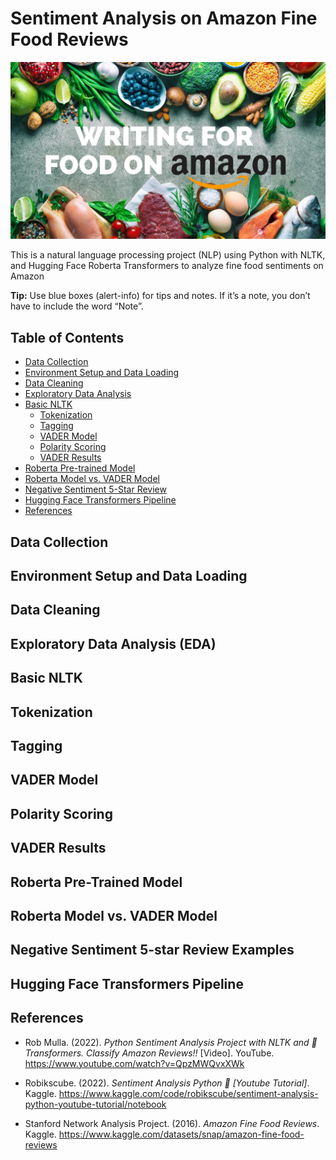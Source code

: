 # Sentiment Analysis on Amazon Fine Food Reviews

![README banner](./images/writing_for_food_on_amazon.jpg)

This is a natural language processing project (NLP) using Python with NLTK, and Hugging Face Roberta Transformers to analyze fine food sentiments on Amazon


<div class="alert alert-block alert-info">
<b>Tip:</b> Use blue boxes (alert-info) for tips and notes. 
If it’s a note, you don’t have to include the word “Note”.
</div>


## Table of Contents

- [Data Collection](#data-collection)
- [Environment Setup and Data Loading](#environment-setup-and-data-loading)
- [Data Cleaning](#data-cleaning)
- [Exploratory Data Analysis](#exploratory-data-analysis)
- [Basic NLTK](#basic-nltk)
	- [Tokenization](#tokenization)
	- [Tagging](#tagging)
	- [VADER Model](#vader-model)
	- [Polarity Scoring](#polarity-scoring)
	- [VADER Results](#vader-results)
- [Roberta Pre-trained Model](#roberta-pre-trained-model)
- [Roberta Model vs. VADER Model](#roberta-model-vs-vader-model)
- [Negative Sentiment 5-Star Review](#negative-sentiment-5-star-review)
- [Hugging Face Transformers Pipeline](#hugging-face-transformers-pipeline)
- [References](#references)

## Data Collection

## Environment Setup and Data Loading

## Data Cleaning

## Exploratory Data Analysis (EDA)

## Basic NLTK

## Tokenization

## Tagging

## VADER Model

## Polarity Scoring

## VADER Results

## Roberta Pre-Trained Model

## Roberta Model vs. VADER Model

## Negative Sentiment 5-star Review Examples

## Hugging Face Transformers Pipeline

## References

- Rob Mulla. (2022). _Python Sentiment Analysis Project with NLTK and 🤗 Transformers. Classify Amazon Reviews!!_ [Video]. YouTube. https://www.youtube.com/watch?v=QpzMWQvxXWk

- Robikscube. (2022). _Sentiment Analysis Python 🤗 [Youtube Tutorial]_. Kaggle. https://www.kaggle.com/code/robikscube/sentiment-analysis-python-youtube-tutorial/notebook

- Stanford Network Analysis Project. (2016). _Amazon Fine Food Reviews_. Kaggle. https://www.kaggle.com/datasets/snap/amazon-fine-food-reviews